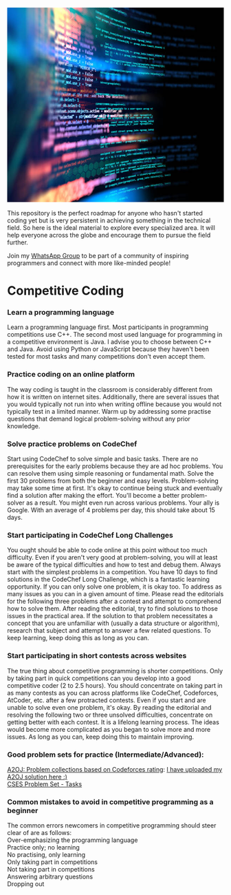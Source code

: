 
<p align="center">
<img src="./assets/img/intro.jpg" width="612" height = "452"><br/>
</p>

This repository is the perfect roadmap for anyone who hasn't started coding yet but is very persistent in achieving something in the technical field. So here is the ideal material to explore every specialized area. It will help everyone across the globe and encourage them to pursue the field further.

Join my [WhatsApp Group](https://chat.whatsapp.com/K1DFvIZGAZZ447JMqYW8s6) to be part of a community of inspiring programmers and connect with more like-minded people!
# Competitive Coding
### Learn a programming language
Learn a programming language first. Most participants in programming competitions use C++. The second most used language for programming in a competitive environment is Java. I advise you to choose between C++ and Java. Avoid using Python or JavaScript because they haven't been tested for most tasks and many competitions don't even accept them.
### Practice coding on an online platform
The way coding is taught in the classroom is considerably different from how it is written on internet sites. Additionally, there are several issues that you would typically not run into when writing offline because you would not typically test in a limited manner. Warm up by addressing some practise questions that demand logical problem-solving without any prior knowledge.
### Solve practice problems on CodeChef
Start using CodeChef to solve simple and basic tasks. There are no prerequisites for the early problems because they are ad hoc problems. You can resolve them using simple reasoning or fundamental math. Solve the first 30 problems from both the beginner and easy levels. Problem-solving may take some time at first. It's okay to continue being stuck and eventually find a solution after making the effort. You'll become a better problem-solver as a result. You might even run across various problems. Your ally is Google.
With an average of 4 problems per day, this should take about 15 days.
### Start participating in CodeChef Long Challenges
You ought should be able to code online at this point without too much difficulty. Even if you aren't very good at problem-solving, you will at least be aware of the typical difficulties and how to test and debug them. Always start with the simplest problems in a competition.
You have 10 days to find solutions in the CodeChef Long Challenge, which is a fantastic learning opportunity. If you can only solve one problem, it is okay too. To address as many issues as you can in a given amount of time.
Please read the editorials for the following three problems after a contest and attempt to comprehend how to solve them. After reading the editorial, try to find solutions to those issues in the practical area. If the solution to that problem necessitates a concept that you are unfamiliar with (usually a data structure or algorithm), research that subject and attempt to answer a few related questions.
To keep learning, keep doing this as long as you can.
### Start participating in short contests across websites
The true thing about competitive programming is shorter competitions. Only by taking part in quick competitions can you develop into a good competitive coder (2 to 2.5 hours).
You should concentrate on taking part in as many contests as you can across platforms like CodeChef, Codeforces, AtCoder, etc. after a few protracted contests. Even if you start and are unable to solve even one problem, it's okay. By reading the editorial and resolving the following two or three unsolved difficulties, concentrate on getting better with each contest. It is a lifelong learning process. The ideas would become more complicated as you began to solve more and more issues.
As long as you can, keep doing this to maintain improving.
### Good problem sets for practice (Intermediate/Advanced):
[A2OJ: Problem collections based on Codeforces rating](https://earthshakira.github.io/a2oj-clientside/server/Ladders.html): [I have uploaded my A2OJ solution here :)](https://github.com/Anushkaagrawal22/A2OJLadderSolutions)<br/>
[CSES Problem Set - Tasks](https://cses.fi/problemset/list)
### Common mistakes to avoid in competitive programming as a beginner
The common errors newcomers in competitive programming should steer clear of are as follows:<br/>
Over-emphasizing the programming language <br/>
Practice only; no learning <br/>
No practising, only learning <br/>
Only taking part in competitions <br/>
Not taking part in competitions <br/>
Answering arbitrary questions <br/>
Dropping out